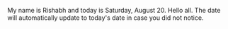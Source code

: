 My name is Rishabh and today is Saturday, August 20. Hello all. The date will automatically update to today's date in case you did not notice.
